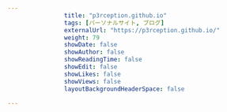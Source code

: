 ---
                title: "p3rception.github.io"
                tags: [パーソナルサイト, ブログ]
                externalUrl: "https://p3rception.github.io/"
                weight: 79
                showDate: false
                showAuthor: false
                showReadingTime: false
                showEdit: false
                showLikes: false
                showViews: false
                layoutBackgroundHeaderSpace: false
                ---

